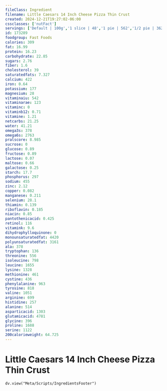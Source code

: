 ```yaml
---
fileClass: Ingredient
filename: Little Caesars 14 Inch Cheese Pizza Thin Crust
created: 2024-12-21T19:27:02-06:00
cssclasses: ['nutFact']
servings: ['Default | 100g','1 slice | 48','1 pie | 562','1/2 pie | 362']
id: 173289
foodgroup: Fast Foods
calories: 309
fat: 16.99
protein: 16.23
carbohydrate: 22.85
sugars: 2.76
fiber: 1.6
cholesterol: 39
saturatedfats: 7.327
calcium: 422
iron: 0.64
potassium: 177
magnesium: 28
vitaminaiu: 542
vitaminarae: 123
vitaminc: 0
vitaminb12: 0.71
vitamine: 1.21
netcarbs: 21.25
water: 41.21
omega3s: 378
omega6s: 2763
pralscore: 8.985
sucrose: 0
glucose: 0.89
fructose: 0.89
lactose: 0.07
maltose: 0.66
galactose: 0.25
starch: 17.7
phosphorus: 297
sodium: 455
zinc: 2.12
copper: 0.082
manganese: 0.211
selenium: 28.1
thiamin: 0.139
riboflavin: 0.185
niacin: 0.85
pantothenicacid: 0.425
retinol: 116
vitamink: 9.6
dihydrophylloquinone: 0
monounsaturatedfat: 4420
polyunsaturatedfat: 3161
ala: 378
tryptophan: 136
threonine: 556
isoleucine: 798
leucine: 1655
lysine: 1328
methionine: 461
cystine: 436
phenylalanine: 963
tyrosine: 818
valine: 1051
arginine: 699
histidine: 257
alanine: 514
asparticacid: 1303
glutamicacid: 4781
glycine: 396
proline: 1688
serine: 1122
200calorieweight: 64.725
---
```


# Little Caesars 14 Inch Cheese Pizza Thin Crust

```dataviewjs
dv.view("Meta/Scripts/IngredientsFooter")
```